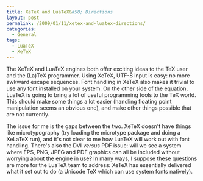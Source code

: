 ```yaml
---
title: XeTeX and LuaTeX&#58; Directions
layout: post
permalink: /2009/01/11/xetex-and-luatex-directions/
categories:
  - General
tags:
  - LuaTeX
  - XeTeX
---
```

The XeTeX and LuaTeX engines both offer exciting ideas to the TeX user and the (La)TeX programmer. Using XeTeX, UTF-8 input is easy: no more awkward escape sequences. Font handling in XeTeX also makes it trivial to use any font installed on your system. On the other side of the equation, LuaTeX is going to bring a lot of useful programming tools to the TeX world. This should make some things a lot easier (handling floating point manipulation seems an obvious one), and make other things possible that are not currently.

The issue for me is the gaps between the two. XeTeX doesn't have things like microtypography (try loading the microtype package and doing a XeLaTeX run), and it's not clear to me how LuaTeX will work out with font handling. There's also the DVI _versus_ PDF issue: will we see a system where EPS, PNG, JPEG and PDF graphics can all be included without worrying about the engine in use? In many ways, I suppose these questions are more for the LuaTeX team to address: XeTeX has essentially delivered what it set out to do (a Unicode TeX which can use system fonts natively).
